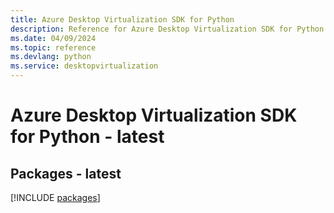```yaml
---
title: Azure Desktop Virtualization SDK for Python
description: Reference for Azure Desktop Virtualization SDK for Python
ms.date: 04/09/2024
ms.topic: reference
ms.devlang: python
ms.service: desktopvirtualization
---
```

# Azure Desktop Virtualization SDK for Python - latest
## Packages - latest
[!INCLUDE [packages](desktop-virtualization-index.md)]